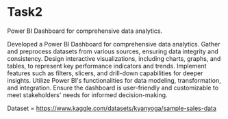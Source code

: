 # Task2
 Power BI Dashboard for comprehensive data analytics.



Developed a Power BI Dashboard for
comprehensive data analytics. Gather and
preprocess datasets from various sources,
ensuring data integrity and consistency. Design
interactive visualizations, including charts,
graphs, and tables, to represent key
performance indicators and trends. Implement
features such as filters, slicers, and drill-down
capabilities for deeper insights. Utilize Power
BI's functionalities for data modeling,
transformation, and integration. Ensure the
dashboard is user-friendly and customizable to
meet stakeholders' needs for informed
decision-making.

Dataset = https://www.kaggle.com/datasets/kyanyoga/sample-sales-data

